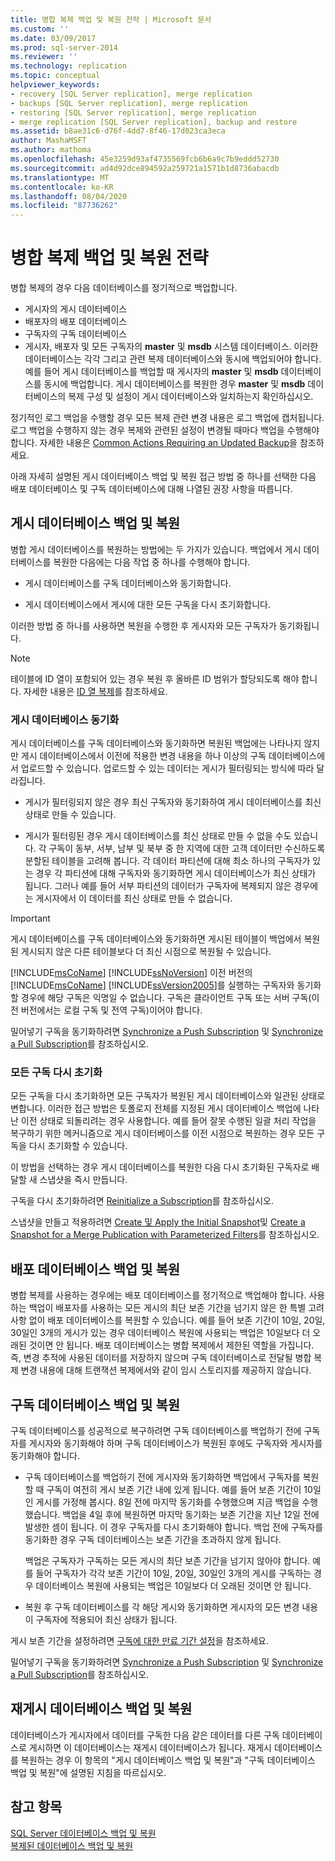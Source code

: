 ```yaml
---
title: 병합 복제 백업 및 복원 전략 | Microsoft 문서
ms.custom: ''
ms.date: 03/09/2017
ms.prod: sql-server-2014
ms.reviewer: ''
ms.technology: replication
ms.topic: conceptual
helpviewer_keywords:
- recovery [SQL Server replication], merge replication
- backups [SQL Server replication], merge replication
- restoring [SQL Server replication], merge replication
- merge replication [SQL Server replication], backup and restore
ms.assetid: b8ae31c6-d76f-4dd7-8f46-17d023ca3eca
author: MashaMSFT
ms.author: mathoma
ms.openlocfilehash: 45e3259d93af4735569fcb6b6a9c7b9eddd52730
ms.sourcegitcommit: ad4d92dce894592a259721a1571b1d8736abacdb
ms.translationtype: MT
ms.contentlocale: ko-KR
ms.lasthandoff: 08/04/2020
ms.locfileid: "87736262"
---
```

# <a name="strategies-for-backing-up-and-restoring-merge-replication"></a>병합 복제 백업 및 복원 전략
  병합 복제의 경우 다음 데이터베이스를 정기적으로 백업합니다.  
  
-   게시자의 게시 데이터베이스   
-   배포자의 배포 데이터베이스    
-   구독자의 구독 데이터베이스    
-   게시자, 배포자 및 모든 구독자의 **master** 및 **msdb** 시스템 데이터베이스. 이러한 데이터베이스는 각각 그리고 관련 복제 데이터베이스와 동시에 백업되어야 합니다. 예를 들어 게시 데이터베이스를 백업할 때 게시자의 **master** 및 **msdb** 데이터베이스를 동시에 백업합니다. 게시 데이터베이스를 복원한 경우 **master** 및 **msdb** 데이터베이스의 복제 구성 및 설정이 게시 데이터베이스와 일치하는지 확인하십시오.  
  
 정기적인 로그 백업을 수행할 경우 모든 복제 관련 변경 내용은 로그 백업에 캡처됩니다. 로그 백업을 수행하지 않는 경우 복제와 관련된 설정이 변경될 때마다 백업을 수행해야 합니다. 자세한 내용은 [Common Actions Requiring an Updated Backup](common-actions-requiring-an-updated-backup.md)을 참조하세요.  
  
 아래 자세히 설명된 게시 데이터베이스 백업 및 복원 접근 방법 중 하나를 선택한 다음 배포 데이터베이스 및 구독 데이터베이스에 대해 나열된 권장 사항을 따릅니다.  
  
## <a name="backing-up-and-restoring-the-publication-database"></a>게시 데이터베이스 백업 및 복원  
 병합 게시 데이터베이스를 복원하는 방법에는 두 가지가 있습니다. 백업에서 게시 데이터베이스를 복원한 다음에는 다음 작업 중 하나를 수행해야 합니다.  
  
-   게시 데이터베이스를 구독 데이터베이스와 동기화합니다.  
  
-   게시 데이터베이스에서 게시에 대한 모든 구독을 다시 초기화합니다.  
  
 이러한 방법 중 하나를 사용하면 복원을 수행한 후 게시자와 모든 구독자가 동기화됩니다.  
  
> [!NOTE]  
>  테이블에 ID 열이 포함되어 있는 경우 복원 후 올바른 ID 범위가 할당되도록 해야 합니다. 자세한 내용은 [ID 열 복제](../publish/replicate-identity-columns.md)를 참조하세요.  
  
### <a name="synchronizing-the-publication-database"></a>게시 데이터베이스 동기화  
 게시 데이터베이스를 구독 데이터베이스와 동기화하면 복원된 백업에는 나타나지 않지만 게시 데이터베이스에서 이전에 적용한 변경 내용을 하나 이상의 구독 데이터베이스에서 업로드할 수 있습니다. 업로드할 수 있는 데이터는 게시가 필터링되는 방식에 따라 달라집니다.  
  
-   게시가 필터링되지 않은 경우 최신 구독자와 동기화하여 게시 데이터베이스를 최신 상태로 만들 수 있습니다.  
  
-   게시가 필터링된 경우 게시 데이터베이스를 최신 상태로 만들 수 없을 수도 있습니다. 각 구독이 동부, 서부, 남부 및 북부 중 한 지역에 대한 고객 데이터만 수신하도록 분할된 테이블을 고려해 봅니다. 각 데이터 파티션에 대해 최소 하나의 구독자가 있는 경우 각 파티션에 대해 구독자와 동기화하면 게시 데이터베이스가 최신 상태가 됩니다. 그러나 예를 들어 서부 파티션의 데이터가 구독자에 복제되지 않은 경우에는 게시자에서 이 데이터를 최신 상태로 만들 수 없습니다.  
  
> [!IMPORTANT]  
>  게시 데이터베이스를 구독 데이터베이스와 동기화하면 게시된 테이블이 백업에서 복원된 게시되지 않은 다른 테이블보다 더 최신 시점으로 복원될 수 있습니다.  
  
 [!INCLUDE[msCoName](../../../includes/msconame-md.md)] [!INCLUDE[ssNoVersion](../../../includes/ssnoversion-md.md)] 이전 버전의 [!INCLUDE[msCoName](../../../includes/msconame-md.md)] [!INCLUDE[ssVersion2005](../../../includes/ssversion2005-md.md)]를 실행하는 구독자와 동기화할 경우에 해당 구독은 익명일 수 없습니다. 구독은 클라이언트 구독 또는 서버 구독(이전 버전에서는 로컬 구독 및 전역 구독)이어야 합니다.  
  
 밀어넣기 구독을 동기화하려면 [Synchronize a Push Subscription](../synchronize-a-push-subscription.md) 및 [Synchronize a Pull Subscription](../synchronize-a-pull-subscription.md)를 참조하십시오.  
  
### <a name="reinitializing-all-subscriptions"></a>모든 구독 다시 초기화  
 모든 구독을 다시 초기화하면 모든 구독자가 복원된 게시 데이터베이스와 일관된 상태로 변합니다. 이러한 접근 방법은 토폴로지 전체를 지정된 게시 데이터베이스 백업에 나타난 이전 상태로 되돌리려는 경우 사용합니다. 예를 들어 잘못 수행된 일괄 처리 작업을 복구하기 위한 메커니즘으로 게시 데이터베이스를 이전 시점으로 복원하는 경우 모든 구독을 다시 초기화할 수 있습니다.  
  
 이 방법을 선택하는 경우 게시 데이터베이스를 복원한 다음 다시 초기화된 구독자로 배달할 새 스냅샷을 즉시 만듭니다.  
  
 구독을 다시 초기화하려면 [Reinitialize a Subscription](../reinitialize-a-subscription.md)를 참조하십시오.  
  
 스냅샷을 만들고 적용하려면 [Create 및 Apply the Initial Snapshot](../create-and-apply-the-initial-snapshot.md)및 [Create a Snapshot for a Merge Publication with Parameterized Filters](../create-a-snapshot-for-a-merge-publication-with-parameterized-filters.md)를 참조하십시오.  
  
## <a name="backing-up-and-restoring-the-distribution-database"></a>배포 데이터베이스 백업 및 복원  
 병합 복제를 사용하는 경우에는 배포 데이터베이스를 정기적으로 백업해야 합니다. 사용하는 백업이 배포자를 사용하는 모든 게시의 최단 보존 기간을 넘기지 않은 한 특별 고려 사항 없이 배포 데이터베이스를 복원할 수 있습니다. 예를 들어 보존 기간이 10일, 20일, 30일인 3개의 게시가 있는 경우 데이터베이스 복원에 사용되는 백업은 10일보다 더 오래된 것이면 안 됩니다. 배포 데이터베이스는 병합 복제에서 제한된 역할을 가집니다. 즉, 변경 추적에 사용된 데이터를 저장하지 않으며 구독 데이터베이스로 전달될 병합 복제 변경 내용에 대해 트랜잭션 복제에서와 같이 임시 스토리지를 제공하지 않습니다.  
  
## <a name="backing-up-and-restoring-a-subscription-database"></a>구독 데이터베이스 백업 및 복원  
 구독 데이터베이스를 성공적으로 복구하려면 구독 데이터베이스를 백업하기 전에 구독자를 게시자와 동기화해야 하며 구독 데이터베이스가 복원된 후에도 구독자와 게시자를 동기화해야 합니다.  
  
-   구독 데이터베이스를 백업하기 전에 게시자와 동기화하면 백업에서 구독자를 복원할 때 구독이 여전히 게시 보존 기간 내에 있게 됩니다. 예를 들어 보존 기간이 10일인 게시를 가정해 봅시다. 8일 전에 마지막 동기화를 수행했으며 지금 백업을 수행했습니다. 백업을 4일 후에 복원하면 마지막 동기화는 보존 기간을 지난 12일 전에 발생한 셈이 됩니다. 이 경우 구독자를 다시 초기화해야 합니다. 백업 전에 구독자를 동기화한 경우 구독 데이터베이스는 보존 기간을 초과하지 않게 됩니다.  
  
     백업은 구독자가 구독하는 모든 게시의 최단 보존 기간을 넘기지 않아야 합니다. 예를 들어 구독자가 각각 보존 기간이 10일, 20일, 30일인 3개의 게시를 구독하는 경우 데이터베이스 복원에 사용되는 백업은 10일보다 더 오래된 것이면 안 됩니다.  
  
-   복원 후 구독 데이터베이스를 각 해당 게시와 동기화하면 게시자의 모든 변경 내용이 구독자에 적용되어 최신 상태가 됩니다.  
  
 게시 보존 기간을 설정하려면 [구독에 대한 만료 기간 설정](../publish/set-the-expiration-period-for-subscriptions.md)을 참조하세요.  
  
 밀어넣기 구독을 동기화하려면 [Synchronize a Push Subscription](../synchronize-a-push-subscription.md) 및 [Synchronize a Pull Subscription](../synchronize-a-pull-subscription.md)를 참조하십시오.  
  
## <a name="backing-up-and-restoring-a-republishing-database"></a>재게시 데이터베이스 백업 및 복원  
 데이터베이스가 게시자에서 데이터를 구독한 다음 같은 데이터를 다른 구독 데이터베이스로 게시하면 이 데이터베이스는 재게시 데이터베이스가 됩니다. 재게시 데이터베이스를 복원하는 경우 이 항목의 "게시 데이터베이스 백업 및 복원"과 "구독 데이터베이스 백업 및 복원"에 설명된 지침을 따르십시오.  
  
## <a name="see-also"></a>참고 항목  
 [SQL Server 데이터베이스 백업 및 복원](../../backup-restore/back-up-and-restore-of-sql-server-databases.md)   
 [복제된 데이터베이스 백업 및 복원](back-up-and-restore-replicated-databases.md)  
  
  
